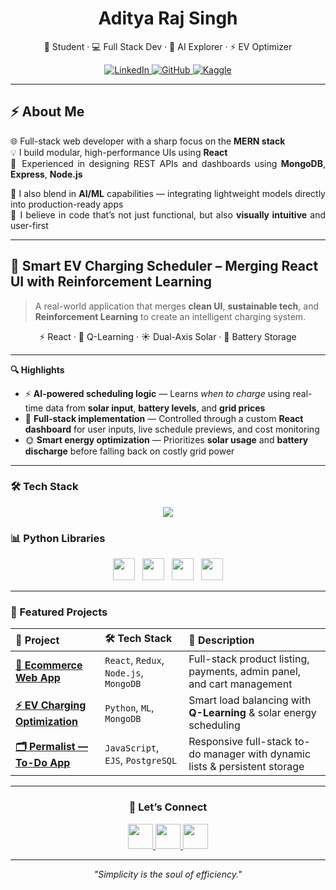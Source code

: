 <h1 align="center">Aditya Raj Singh</h1>

<p align="center">
  🚀 Student · 💻 Full Stack Dev · 🤖 AI Explorer · ⚡ EV Optimizer
</p>

<!-- Add spacing here -->
<p align="center" style="margin-top: 10px;">
  <a href="https://www.linkedin.com/in/aditya-raj-singh-212a65285/" target="_blank">
    <img alt="LinkedIn" src="https://img.shields.io/badge/LINKEDIN-0A66C2?style=for-the-badge&logo=linkedin&logoColor=white"/>
  </a>
  <a href="https://github.com/Aditya-prog-git" target="_blank">
    <img alt="GitHub" src="https://img.shields.io/badge/GITHUB-181717?style=for-the-badge&logo=github&logoColor=white"/>
  </a>
  <a href="https://www.kaggle.com/adityasingh01676" target="_blank">
    <img alt="Kaggle" src="https://img.shields.io/badge/KAGGLE-20BEFF?style=for-the-badge&logo=kaggle&logoColor=white"/>
  </a>
</p>

---
## ⚡ About Me

<div align="justify">

🌐 Full-stack web developer with a sharp focus on the **MERN stack**  
💡 I build modular, high-performance UIs using **React**  
🔗 Experienced in designing REST APIs and dashboards using **MongoDB**, **Express**, **Node.js**

🧠 I also blend in **AI/ML** capabilities — integrating lightweight models directly into production-ready apps  
🎯 I believe in code that’s not just functional, but also **visually intuitive** and user-first

</div>

---

## 🔋 Smart EV Charging Scheduler – Merging React UI with Reinforcement Learning

> A real-world application that merges **clean UI**, **sustainable tech**, and **Reinforcement Learning** to create an intelligent charging system.

<p align="center">
  ⚡ React · 🔁 Q-Learning · ☀️ Dual-Axis Solar · 💾 Battery Storage
</p>

---

**🔍 Highlights**

- ⚡ **AI-powered scheduling logic** — Learns *when to charge* using real-time data from **solar input**, **battery levels**, and **grid prices**
- 🧩 **Full-stack implementation** — Controlled through a custom **React dashboard** for user inputs, live schedule previews, and cost monitoring
- 🌞 **Smart energy optimization** — Prioritizes **solar usage** and **battery discharge** before falling back on costly grid power

---

### 🛠 Tech Stack

<p align="center">
  <img src="https://skillicons.dev/icons?i=cpp,python,js,react,nextjs,nodejs,mongodb,postgres,firebase,git,figma&perline=7" />
</p>

### 📊 Python Libraries

<p align="center">
  <img src="https://upload.wikimedia.org/wikipedia/commons/3/31/NumPy_logo_2020.svg" height="35" />
  &nbsp;
  <img src="https://upload.wikimedia.org/wikipedia/commons/2/22/Pandas_mark.svg" height="35" />
  &nbsp;
  <img src="https://upload.wikimedia.org/wikipedia/commons/0/05/Scikit_learn_logo_small.svg" height="35" />
  &nbsp;
  <img src="https://upload.wikimedia.org/wikipedia/commons/8/84/Matplotlib_icon.svg" height="35" />
</p>

---

### 🚀 Featured Projects

<table align="center" width="100%">
  <thead>
    <tr>
      <th align="left">🌟 Project</th>
      <th align="left">🛠️ Tech Stack</th>
      <th align="left">📄 Description</th>
    </tr>
  </thead>
  <tbody>
    <tr>
      <td><a href="https://github.com/Aditya-prog-git/ShopIT"><strong>🛒 Ecommerce Web App</strong></a></td>
      <td><code>React</code>, <code>Redux</code>, <code>Node.js</code>, <code>MongoDB</code></td>
      <td>Full-stack product listing, payments, admin panel, and cart management</td>
    </tr>
    <tr>
      <td><a href="https://github.com/Aditya-prog-git/ev-charging-project"><strong>⚡ EV Charging Optimization</strong></a></td>
      <td><code>Python</code>, <code>ML</code>, <code>MongoDB</code></td>
      <td>Smart load balancing with <strong>Q-Learning</strong> & solar energy scheduling</td>
    </tr>
    <tr>
      <td><a href="https://github.com/Aditya-prog-git/Permalist"><strong>🗂️ Permalist — To-Do App</strong></a></td>
      <td><code>JavaScript</code>, <code>EJS</code>, <code>PostgreSQL</code></td>
      <td>Responsive full-stack to-do manager with dynamic lists & persistent storage</td>
    </tr>
  </tbody>
</table>

---

<h3 align="center">🤝 Let’s Connect</h3>

<p align="center">
  <a href="https://www.linkedin.com/in/aditya-raj-singh-212a65285/" target="_blank">
    <img src="https://skillicons.dev/icons?i=linkedin" height="40" />
  </a>
  <a href="mailto:your-email@example.com" target="_blank">
    <img src="https://skillicons.dev/icons?i=gmail" height="40" />
  </a>
  <a href="https://github.com/Aditya-prog-git" target="_blank">
    <img src="https://skillicons.dev/icons?i=github" height="40" />
  </a>
</p>

---

<p align="center">
  <i>"Simplicity is the soul of efficiency."</i>
</p>
